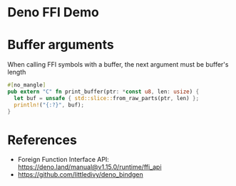 Deno FFI Demo
===============


# Buffer arguments

When calling FFI symbols with a buffer, the next argument must be buffer's length

```rust
#[no_mangle]
pub extern "C" fn print_buffer(ptr: *const u8, len: usize) {
  let buf = unsafe { std::slice::from_raw_parts(ptr, len) };
  println!("{:?}", buf);
}
```

# References

* Foreign Function Interface API: https://deno.land/manual@v1.15.0/runtime/ffi_api
* https://github.com/littledivy/deno_bindgen
